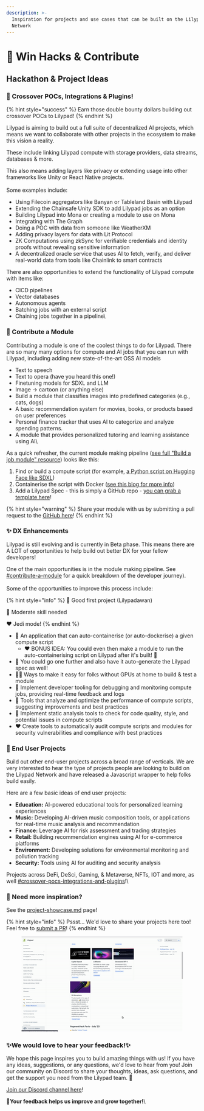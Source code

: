 ```yaml
---
description: >-
  Inspiration for projects and use cases that can be built on the Lilypad
  Network
---
```


# 🙌 Win Hacks & Contribute

## Hackathon & Project Ideas

### 🤝 Crossover POCs, Integrations & Plugins!

{% hint style="success" %}
Earn those double bounty dollars building out crossover POCs to Lilypad!
{% endhint %}

Lilypad is aiming to build out a full suite of decentralized AI projects, which means we want to collaborate with other projects in the ecosystem to make this vision a reality.&#x20;

These include linking Lilypad compute with storage providers, data streams, databases & more.

This also means adding layers like privacy or extending usage into other frameworks like Unity or React Native projects.\
\
Some examples include:

* Using Filecoin aggregators like Banyan or Tableland Basin with Lilypad
* Extending the Chainsafe Unity SDK to add Lilypad jobs as an option
* Building Lilypad into Mona or creating a module to use on Mona
* Integrating with The Graph
* Doing a POC with data from someone like WeatherXM
* Adding privacy layers for data with Lit Protocol
* ZK Computations using zkSync for verifiable credentials and identity proofs without revealing sensitive information
* A decentralized oracle service that uses AI to fetch, verify, and deliver real-world data from tools like Chainlink to smart contracts

There are also opportunities to extend the functionality of Lilypad compute with items like:

* CICD pipelines
* Vector databases
* Autonomous agents
* Batching jobs with an external script
* Chaining jobs together in a pipeline\


### 💅 Contribute a Module

Contributing a module is one of the coolest things to do for Lilypad. There are so many many options for compute and AI jobs that you can run with Lilypad, including adding new state-of-the-art OSS AI models&#x20;

* Text to speech
* Text to opera (have you heard this one!)
* Finetuning models for SDXL and LLM
* Image -> cartoon (or anything else)
* Build a module that classifies images into predefined categories (e.g., cats, dogs)
* A basic recommendation system for movies, books, or products based on user preferences
* Personal finance tracker that uses AI to categorize and analyze spending patterns.
* A module that provides personalized tutoring and learning assistance using AI\


As a quick refresher, the current module making pipeline ([see full "Build a job module" resource](developer-resources/build-a-job-module.md)) looks like this:

1. Find or build a compute script (for example, [a Python script on Hugging Face like SDXL](https://huggingface.co/docs/diffusers/en/using-diffusers/sdxl))
2. Containerise the script with Docker ([see this blog for more info](https://blog.lilypadnetwork.org/how-to-build-a-custom-job-module-on-lilypad#heading-containerising-and-configuration))
3. Add a Lilypad Spec - this is simply a GitHub repo - [you can grab a template here](https://github.com/Lilypad-Tech/lilypad-module-boilerplate)!

{% hint style="warning" %}
Share your module with us by submitting a pull request to the [GitHub here](https://github.com/Lilypad-Tech/awesome-Lilypad?tab=readme-ov-file#modules)!
{% endhint %}

### ✨ DX Enhancements

Lilypad is still evolving and is currently in Beta phase. This means there are A LOT of opportunities to help build out better DX for your fellow developers!

One of the main opportunities is in the module making pipeline. See [#contribute-a-module](win-hacks-and-contribute.md#contribute-a-module "mention") for a quick breakdown of the developer journey).\
\
Some of the opportunities to improve this process include:

{% hint style="info" %}
💚 Good first project (Lilypadawan)

💛 Moderate skill needed

❤️ Jedi mode!&#x20;
{% endhint %}

* 💛 An application that can auto-containerise (or auto-dockerise) a given compute script
  * ❤️ BONUS IDEA: You could even then make a module to run the auto-containerising script on Lilypad after it's built! 🧙
* 💚 You could go one further and also have it auto-generate the Lilypad spec as well!
* 💛💛 Ways to make it easy for folks without GPUs at home to build & test a module
* 💚 Implement developer tooling for debugging and monitoring compute jobs, providing real-time feedback and logs
* 💛 Tools that analyze and optimize the performance of compute scripts, suggesting improvements and best practices
* 💚 Implement static analysis tools to check for code quality, style, and potential issues in compute scripts
* ❤️ Create tools to automatically audit compute scripts and modules for security vulnerabilities and compliance with best practices

### 👾 End User Projects

Build out other end-user projects across a broad range of verticals. We are very interested to hear the type of projects people are looking to build on the Lilypad Network and have released a Javascript wrapper to help folks build easily.

Here are a few basic ideas of end user projects:

* **Education:** AI-powered educational tools for personalized learning experiences
* **Music:** Developing AI-driven music composition tools, or applications for real-time music analysis and recommendation
* **Finance:** Leverage AI for risk assessment and trading strategies
* **Retail:** Building recommendation engines using AI for e-commerce platforms
* **Environment:** Developing solutions for environmental monitoring and pollution tracking
* **Security: T**ools using AI for auditing and security analysis

Projects across DeFi, DeSci, Gaming, & Metaverse, NFTs, IOT and more, as well [#crossover-pocs-integrations-and-plugins](win-hacks-and-contribute.md#crossover-pocs-integrations-and-plugins "mention")!\


### 🐐 Need more inspiration?

See the [project-showcase.md](use-cases/project-showcase.md "mention") page!

{% hint style="info" %}
Pssst... We'd love to share your projects here too! Feel free to [submit a PR](https://github.com/Lilypad-Tech/lilypad-docs)!
{% endhint %}

<figure><img src=".gitbook/assets/showcase.gif" alt=""><figcaption></figcaption></figure>



### ✨We would love to hear your feedback!✨

We hope this page inspires you to build amazing things with us! If you have any ideas, suggestions, or any questions, we'd love to hear from you! Join our community on Discord to share your thoughts, ideas, ask questions, and get the support you need from the Lilypad team. 🪷

[Join our Discord channel here](https://lilypad.team/discord)!

**🌱Your feedback helps us improve and grow together!**\
